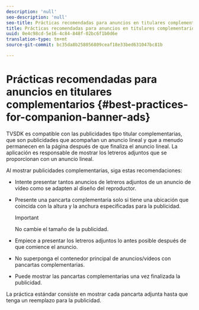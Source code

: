```yaml
---
description: 'null'
seo-description: 'null'
seo-title: Prácticas recomendadas para anuncios en titulares complementarios
title: Prácticas recomendadas para anuncios en titulares complementarios
uuid: 0e4c98cd-5e16-4c84-848f-02bc6f1b0d6e
translation-type: tm+mt
source-git-commit: bc35da8b258056809ceaf18e33bed631047bc81b

---
```



# Prácticas recomendadas para anuncios en titulares complementarios {#best-practices-for-companion-banner-ads}

TVSDK es compatible con las publicidades tipo titular complementarias, que son publicidades que acompañan un anuncio lineal y que a menudo permanecen en la página después de que finaliza el anuncio lineal. La aplicación es responsable de mostrar los letreros adjuntos que se proporcionan con un anuncio lineal.

Al mostrar publicidades complementarias, siga estas recomendaciones:

* Intente presentar tantos anuncios de letreros adjuntos de un anuncio de vídeo como se adapten al diseño del reproductor.
* Presente una pancarta complementaria solo si tiene una ubicación que coincida con la altura y la anchura especificadas para la publicidad.

   >[!IMPORTANT]
   >
   >No cambie el tamaño de la publicidad.

* Empiece a presentar los letreros adjuntos lo antes posible después de que comience el anuncio.
* No superponga el contenedor principal de anuncios/vídeos con pancartas complementarias.
* Puede mostrar las pancartas complementarias una vez finalizada la publicidad.

La práctica estándar consiste en mostrar cada pancarta adjunta hasta que tenga un reemplazo para la publicidad.